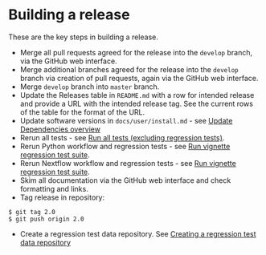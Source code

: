 # Building a release

These are the key steps in building a release.

* Merge all pull requests agreed for the release into the `develop` branch, via the GitHub web interface.
* Merge additional branches agreed for the release into the `develop` branch via creation of pull requests, again via the GitHub web interface.
* Merge `develop` branch into `master` branch.
* Update the Releases table in `README.md` with a row for intended release and provide a URL with the intended release tag. See the current rows of the table for the format of the URL.
* Update software versions in `docs/user/install.md` - see [Update Dependencies overview](./dependencies.md#update-dependencies-overview)
* Rerun all tests - see [Run all tests (excluding regression tests)](./testing.md#run-all-tests-excluding-regression-tests).
* Rerun Python workflow and regression tests - see [Run vignette regression test suite](./testing.md#run-vignette-regression-test-suite).
* Rerun Nextflow workflow and regression tests - see [Run vignette regression test suite](./testing.md#run-vignette-regression-test-suite).
* Skim all documentation via the GitHub web interface and check formatting and links.
* Tag release in repository:

```console
$ git tag 2.0
$ git push origin 2.0
```

* Create a regression test data repository. See [Creating a regression test data repository](./create-test-data-repository.md)
